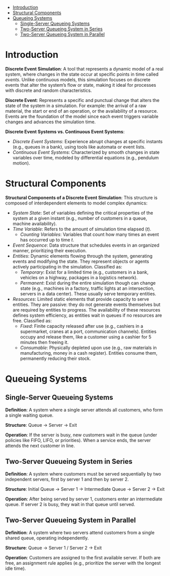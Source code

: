 - [Introduction](#introduction)
- [Structural Components](#structural-components)
- [Queueing Systems](#queueing-systems)
  - [Single-Server Queueing Systems](#single-server-queueing-systems)
  - [Two-Server Queueing System in Series](#two-server-queueing-system-in-series)
  - [Two-Server Queueing System in Parallel](#two-server-queueing-system-in-parallel)

# Introduction

**Discrete Event Simulation**: A tool that represents a dynamic model of a real system, where changes in the state occur at specific points in time called *events*. Unlike continuous models, this simulation focuses on discrete events that alter the system’s flow or state, making it ideal for processes with discrete and random characteristics.

**Discrete Event**: Represents a specific and punctual change that alters the state of the system in a simulation. For example: the arrival of a raw material, the start or end of an operation, or the availability of a resource. Events are the foundation of the model since each event triggers variable changes and advances the simulation time.

**Discrete Event Systems vs. Continuous Event Systems**:
- *Discrete Event Systems*: Experience abrupt changes at specific instants (e.g., queues in a bank), using tools like automata or event lists.
- *Continuous Event Systems*: Characterized by smooth changes in state variables over time, modeled by differential equations (e.g., pendulum motion).

# Structural Components

**Structural Components of a Discrete Event Simulation**: This structure is composed of interdependent elements to model complex dynamics:

- *System State*: Set of variables defining the critical properties of the system at a given instant (e.g., number of customers in a queue, machine availability).
- *Time Variable*: Refers to the amount of simulation time elapsed ($t$).
  - *Counting Variables*: Variables that count how many times an event has occurred up to time $t$.
- *Event Sequence*: Data structure that schedules events in an organized manner, prioritizing their execution.
- *Entities*: Dynamic elements flowing through the system, generating events and modifying the state. They represent objects or agents actively participating in the simulation. Classified as:
  - *Temporary*: Exist for a limited time (e.g., customers in a bank, vehicles on a highway, packages in a logistics network).
  - *Permanent*: Exist during the entire simulation though can change state (e.g., machines in a factory, traffic lights at an intersection, servers in a data center). These usually serve temporary entities.
- *Resources*: Limited static elements that provide capacity to serve entities. They are passive: they do not generate events themselves but are required by entities to progress. The availability of these resources defines system efficiency, as entities wait in queues if no resources are free. Classified as:
  - *Fixed*: Finite capacity released after use (e.g., cashiers in a supermarket, cranes at a port, communication channels). Entities occupy and release them, like a customer using a cashier for 5 minutes then freeing it.
  - *Consumable*: Physically depleted upon use (e.g., raw materials in manufacturing, money in a cash register). Entities consume them, permanently reducing their stock.

# Queueing Systems

## Single-Server Queueing Systems

**Definition**: A system where a single server attends all customers, who form a single waiting queue.

**Structure**: Queue → Server → Exit

**Operation**: If the server is busy, new customers wait in the queue (under policies like FIFO, LIFO, or priorities). When a service ends, the server attends the next customer in line.

## Two-Server Queueing System in Series

**Definition**: A system where customers must be served sequentially by two independent servers, first by server 1 and then by server 2.

**Structure**: Initial Queue → Server 1 → Intermediate Queue → Server 2 → Exit

**Operation**: After being served by server 1, customers enter an intermediate queue. If server 2 is busy, they wait in that queue until served.

## Two-Server Queueing System in Parallel

**Definition**: A system where two servers attend customers from a single shared queue, operating independently.

**Structure**: Queue → Server 1 / Server 2 → Exit

**Operation**: Customers are assigned to the first available server. If both are free, an assignment rule applies (e.g., prioritize the server with the longest idle time).
